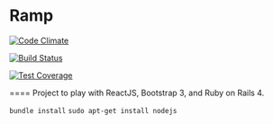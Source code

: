 Ramp
====

[![Code Climate](https://codeclimate.com/github/rdnewman/ramp/badges/gpa.svg)](https://codeclimate.com/github/rdnewman/ramp)

[![Build Status](https://semaphoreapp.com/api/v1/projects/86bb04ca-e2f4-486a-9ca8-a75f8c0ee45a/329254/shields_badge.svg)](https://semaphoreapp.com/rdnewman/ramp)

[![Test Coverage](https://codeclimate.com/github/rdnewman/ramp/badges/coverage.svg)](https://codeclimate.com/github/rdnewman/ramp)

====
Project to play with ReactJS, Bootstrap 3, and Ruby on Rails 4.

`bundle install`
`sudo apt-get install nodejs`

